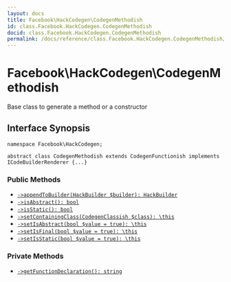 ```yaml
---
layout: docs
title: Facebook\HackCodegen\CodegenMethodish
id: class.Facebook.HackCodegen.CodegenMethodish
docid: class.Facebook.HackCodegen.CodegenMethodish
permalink: /docs/reference/class.Facebook.HackCodegen.CodegenMethodish/
---
```

# Facebook\\HackCodegen\\CodegenMethodish




Base class to generate a method or a constructor




## Interface Synopsis




``` Hack
namespace Facebook\HackCodegen;

abstract class CodegenMethodish extends CodegenFunctionish implements ICodeBuilderRenderer {...}
```




### Public Methods




- [` ->appendToBuilder(HackBuilder $builder): HackBuilder `](<class.Facebook.HackCodegen.CodegenMethodish.appendToBuilder.md>)
- [` ->isAbstract(): bool `](<class.Facebook.HackCodegen.CodegenMethodish.isAbstract.md>)
- [` ->isStatic(): bool `](<class.Facebook.HackCodegen.CodegenMethodish.isStatic.md>)
- [` ->setContainingClass(CodegenClassish $class): \this `](<class.Facebook.HackCodegen.CodegenMethodish.setContainingClass.md>)
- [` ->setIsAbstract(bool $value = true): \this `](<class.Facebook.HackCodegen.CodegenMethodish.setIsAbstract.md>)
- [` ->setIsFinal(bool $value = true): \this `](<class.Facebook.HackCodegen.CodegenMethodish.setIsFinal.md>)
- [` ->setIsStatic(bool $value = true): \this `](<class.Facebook.HackCodegen.CodegenMethodish.setIsStatic.md>)







### Private Methods




+ [` ->getFunctionDeclaration(): string `](<class.Facebook.HackCodegen.CodegenMethodish.getFunctionDeclaration.md>)